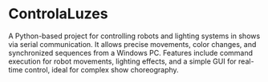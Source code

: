 # ControlaLuzes
A Python-based project for controlling robots and lighting systems in shows via serial communication. It allows precise movements, color changes, and synchronized sequences from a Windows PC. Features include command execution for robot movements, lighting effects, and a simple GUI for real-time control, ideal for complex show choreography.
